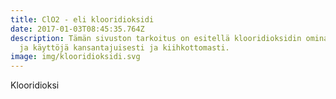 ```yaml
---
title: ClO2 - eli klooridioksidi
date: 2017-01-03T08:45:35.764Z
description: Tämän sivuston tarkoitus on esitellä klooridioksidin ominaisuuksia
  ja käyttöjä kansantajuisesti ja kiihkottomasti.
image: img/klooridioksidi.svg
---
```

Klooridioksi